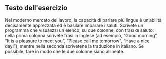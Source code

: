 ## Testo dell'esercizio

Nel moderno mercato del lavoro, la capacità di parlare 
più lingue è un’abilità decisamente apprezzata ed è basilare imparare i saluti. Scrivete un programma che visualizzi un elenco, su due colonne, con frasi di saluto: nella prima colonna scrivete frasi in inglese (ad esempio, “Good morning”, “It is a pleasure to meet you”, “Please call me tomorrow”, “Have a nice day!”), mentre nella seconda scrivetene la traduzione in italiano. Se possibile, fare in modo che le due colonne siano allineate.